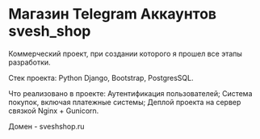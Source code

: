 # Магазин Telegram Аккаунтов svesh_shop

Коммерческий проект, при создании которого я прошел все этапы разработки.

Стек проекта:
Python Django, Bootstrap, PostgresSQL.

Что реализовано в проекте:
Аутентификация пользователей; Система покупок, включая платежные системы; Деплой проекта на сервер связкой Nginx + Gunicorn. 

Домен - sveshshop.ru

